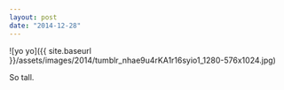 ```yaml
---
layout: post
date: "2014-12-28"
---
```


![yo yo]({{ site.baseurl }}/assets/images/2014/tumblr_nhae9u4rKA1r16syio1_1280-576x1024.jpg)

So tall.
